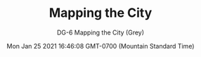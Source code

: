 ---
category: "wall_covering"
date: "Mon Jan 25 2021 16:46:08 GMT-0700 (Mountain Standard Time)"
description: "null"
designer: "Doug Glovaski"
href: "https://www.areaenvironments.com/doug-glovaski"
image_primary: "./img/dg_mapping+the+city+grey.jpg"
image_secondary: "./img/DG+Mapping+the+City+Grey+Install.jpg"
image_thumb: "./img/Doug+Glovaski.png"
manufacturer: "Area Environments"
slug: "/manufacturers/area_environments/wall_covering/mapping_the_city"
subtitle: "DG-6  Mapping the City  (Grey)"
tags:
  - "area_environments"
  - "wall_covering"
title: "Mapping the City"
---